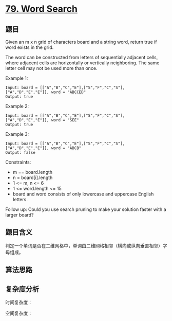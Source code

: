 # [79. Word Search](https://leetcode.com/problems/word-search/)

## 题目

Given an m x n grid of characters board and a string word, 
return true if word exists in the grid.

The word can be constructed from letters of sequentially adjacent cells, 
where adjacent cells are horizontally or vertically neighboring. 
The same letter cell may not be used more than once.

Example 1:
```
Input: board = [["A","B","C","E"],["S","F","C","S"],["A","D","E","E"]], word = "ABCCED"
Output: true
```

Example 2:
```
Input: board = [["A","B","C","E"],["S","F","C","S"],["A","D","E","E"]], word = "SEE"
Output: true
```

Example 3:
```
Input: board = [["A","B","C","E"],["S","F","C","S"],["A","D","E","E"]], word = "ABCB"
Output: false
```

Constraints:
- m == board.length
- n = board[i].length
- 1 <= m, n <= 6
- 1 <= word.length <= 15
- board and word consists of only lowercase and uppercase English letters.

Follow up: Could you use search pruning to make your solution faster with a larger board?

## 题目含义

判定一个单词是否在二维网格中，单词由二维网格相邻（横向或纵向垂直相邻）字母组成。

## 算法思路



## 复杂度分析

时间复杂度：

空间复杂度：
